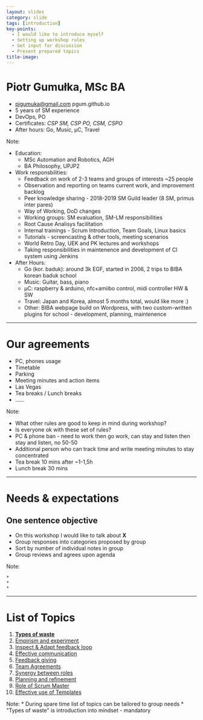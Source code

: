 ```yaml
---
layout: slides
category: slide
tags: [introduction]
key-points: 
  - I would like to introduce myself
  - Setting up workshop rules
  - Get input for discussion
  - Present prepared topics
title-image:
---
```


# Piotr Gumułka, MSc BA

* pjgumuka@gmail.com pgum.github.io
* 5 years of SM experience  
* DevOps, PO  
* Certificates: *CSP SM, CSP PO, CSM, CSPO*  
* After hours: Go, Music, μC, Travel

Note:

* Education:
  * MSc Automation and Robotics, AGH
  * BA Philosophy, UPJP2
* Work responsbilities:
  * Feedback on work of 2-3 teams and groups of interests ~25 people  
  * Observation and reporting on teams current work, and improvement backlog  
  * Peer knowledge sharing - 2018-2019 SM Guild leader (8 SM, primus inter pares)
  * Way of Working, DoD changes
  * Working groups: SM evaluation, SM-LM responsibilities
  * Root Cause Analisys facilitation
  * Internal trainings - Scrum Introduction, Team Goals, Linux basics
  * Tutorials - screencasting & other tools, meeting scenarios
  * World Retro Day, UEK and PK lectures and workshops
  * Taking responsibilities in maintenence and development of CI system using Jenkins
* After Hours:
  * Go (kor. baduk): around 3k EGF, started in 2006, 2 trips to BIBA korean baduk school
  * Music: Guitar, bass, piano
  * μC: raspberry & arduino, nfc+amiibo control, midi controller HW & SW
  * Travel: Japan and Korea, almost 5 months total, would like more :)
  * Other: BIBA webpage build on Wordpress, with two custom-written plugins for school - development, planning, maintenence

---

# Our agreements

* PC, phones usage
* Timetable
* Parking
* Meeting minutes and action items 
* Las Vegas
* Tea breaks / Lunch breaks
* ......

Note:

* What other rules are good to keep in mind during workshop?
* Is everyone ok with these set of rules?
* PC & phone ban - need to work then go work, can stay and listen then stay and listen, no 50-50
* Additional person who can track time and write meeting minutes to stay concentrated
* Tea break 10 mins after ~1-1,5h 
* Lunch break 30 mins

---

# Needs & expectations

## One sentence objective

* On this workshop I would like to talk about **X**
* Group responses into categories proposed by group
* Sort by number of individual notes in group
* Group reviews and agrees upon agenda

Note:

    * 
    *
    *

---

# List of Topics

<style scoped>  
    section { font-size: 18pt; }  
</style>

1. [**Types of waste**](/slides/types_of_waste)
2. [Empirism and experiment](/slides/empirism_and_experiment)
3. [Inspect & Adapt feedback loop](/slides/inspect_and_adapt_feedback_loop)
4. [Effective communication](/slides/effective_communication)
5. [Feedback giving](s/lides/feedback_giving)
6. [Team Agreements](/slides/team_agreements)
7. [Synergy between roles](/slides/synergy_between_roles)
8. [Planning and refinement](/slides/planning_and_refinement)
9. [Role of Scrum Master](/slides/role_of_scrum_master)
10. [Effective use of Templates](/slides/effective_use_of_templates)

Note:
    * During spare time list of topics can be tailored to group needs
    * "Types of waste" is introduction into mindset - mandatory


[horizon]: ../imgs/dominik-lange-ZUvF7qEIcVI-unsplash.jpg "Photo by Dominik Lange on Unsplash https://unsplash.com/photos/ZUvF7qEIcVI"
[piotr]: ../imgs/pjg.PNG "Piotr Gumulka"
[common agreement]: ../imgs/cody-hiscox-Hp5Acad1H0k-unsplash.jpg "Photo by Cody Hiscox on Unsplash https://unsplash.com/photos/Hp5Acad1H0k"
[backlog of needs]: ../imgs/thomas-kinto-y94LEl6ESWc-unsplash.jpg "Photo by Thomas Kinto on Unsplash https://unsplash.com/photos/y94LEl6ESWc"
[topics]: ../imgs/inaki-del-olmo-NIJuEQw0RKg-unsplash.jpg "Photo by Iñaki del Olmo on Unsplash https://unsplash.com/photos/NIJuEQw0RKg"
